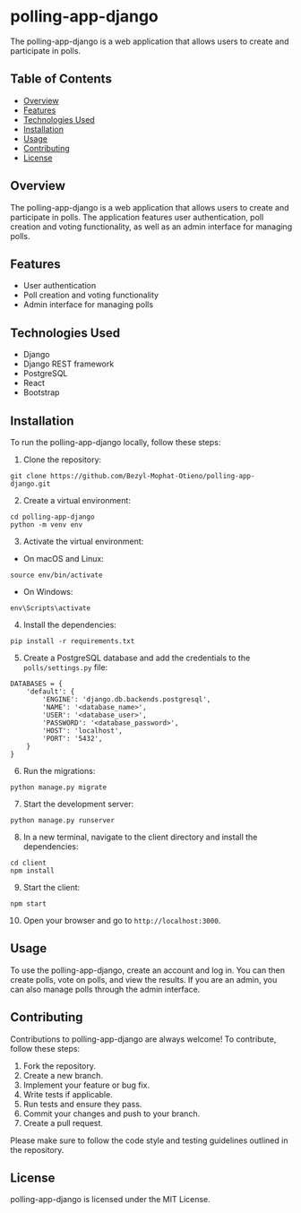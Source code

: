 # polling-app-django

The polling-app-django is a web application that allows users to create and participate in polls.

## Table of Contents

- [Overview](#overview)
- [Features](#features)
- [Technologies Used](#technologies-used)
- [Installation](#installation)
- [Usage](#usage)
- [Contributing](#contributing)
- [License](#license)

## Overview

The polling-app-django is a web application that allows users to create and participate in polls. The application features user authentication, poll creation and voting functionality, as well as an admin interface for managing polls.

## Features

- User authentication
- Poll creation and voting functionality
- Admin interface for managing polls

## Technologies Used

- Django
- Django REST framework
- PostgreSQL
- React
- Bootstrap

## Installation

To run the polling-app-django locally, follow these steps:

1. Clone the repository:

```
git clone https://github.com/Bezyl-Mophat-Otieno/polling-app-django.git
```

2. Create a virtual environment:

```
cd polling-app-django
python -m venv env
```

3. Activate the virtual environment:

- On macOS and Linux:

```
source env/bin/activate
```

- On Windows:

```
env\Scripts\activate
```

4. Install the dependencies:

```
pip install -r requirements.txt
```

5. Create a PostgreSQL database and add the credentials to the `polls/settings.py` file:

```
DATABASES = {
    'default': {
        'ENGINE': 'django.db.backends.postgresql',
        'NAME': '<database_name>',
        'USER': '<database_user>',
        'PASSWORD': '<database_password>',
        'HOST': 'localhost',
        'PORT': '5432',
    }
}
```

6. Run the migrations:

```
python manage.py migrate
```

7. Start the development server:

```
python manage.py runserver
```

8. In a new terminal, navigate to the client directory and install the dependencies:

```
cd client
npm install
```

9. Start the client:

```
npm start
```

10. Open your browser and go to `http://localhost:3000`.

## Usage

To use the polling-app-django, create an account and log in. You can then create polls, vote on polls, and view the results. If you are an admin, you can also manage polls through the admin interface.

## Contributing

Contributions to polling-app-django are always welcome! To contribute, follow these steps:

1. Fork the repository.
2. Create a new branch.
3. Implement your feature or bug fix.
4. Write tests if applicable.
5. Run tests and ensure they pass.
6. Commit your changes and push to your branch.
7. Create a pull request.

Please make sure to follow the code style and testing guidelines outlined in the repository.

## License

polling-app-django is licensed under the MIT License.

